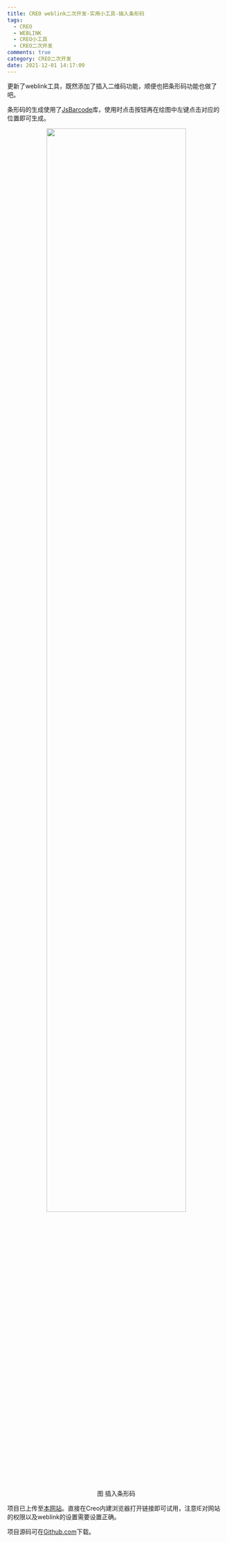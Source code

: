 ```yaml
---
title: CREO weblink二次开发-实用小工具-插入条形码
tags:
  - CREO
  - WEBLINK
  - CREO小工具
  - CREO二次开发
comments: true
category: CREO二次开发
date: 2021-12-01 14:17:09
---
```



更新了weblink工具，既然添加了插入二维码功能，顺便也把条形码功能也做了吧。

条形码的生成使用了<a href="https://github.com/lindell/JsBarcode" target="_blank">JsBarcode</a>库，使用时点击按钮再在绘图中左键点击对应的位置即可生成。

<div align="center">
    <img src="/img/proe/weblinktool17.png" style="width:80%" align="center"/>
    <p>图 插入条形码</p>
</div>

项目已上传至[本网站](http://weblink.hudi.site)。直接在Creo内建浏览器打开链接即可试用，注意IE对网站的权限以及weblink的设置需要设置正确。

项目源码可在<a href="https://github.com/slacker-HD/creo_weblink" target="_blank">Github.com</a>下载。